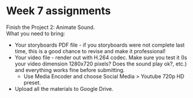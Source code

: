 # Week 7 assignments

Finish the Project 2: Animate Sound.  
What you need to bring:
- Your storyboards PDF file - if you storyboards were not complete last time, this is a good chance to revise and make it professional!
- Your video file - render out with H.264 codec. Make sure you test it (Is your video dimension 1280x720 pixels? Does the sound play ok?, etc.) and everything works fine before submitting.
  - Use Media Encoder and choose Social Media > Youtube 720p HD preset.
- Upload all the materials to Google Drive.


